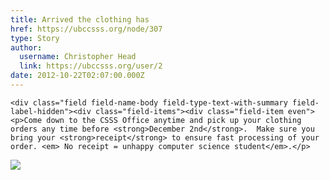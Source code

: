 ```yaml
---
title: Arrived the clothing has 
href: https://ubccsss.org/node/307
type: Story
author:
  username: Christopher Head
  link: https://ubccsss.org/user/2
date: 2012-10-22T02:07:00.000Z
---
```



    <div class="field field-name-body field-type-text-with-summary field-label-hidden"><div class="field-items"><div class="field-item even"><p>Come down to the CSSS Office anytime and pick up your clothing orders any time before <strong>December 2nd</strong>.  Make sure you bring your <strong>receipt</strong> to ensure fast processing of your order. <em> No receipt = unhappy computer science student</em>.</p>
<p><img src="/files/cstshirt.jpg"></p>
</div></div></div>    <footer>
          </footer>
    